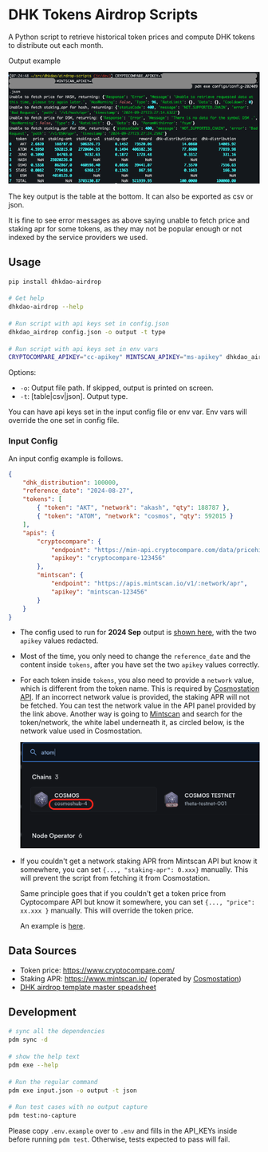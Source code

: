 # DHK Tokens Airdrop Scripts

A Python script to retrieve historical token prices and compute DHK tokens to distribute out each month.

Output example

![ss-example](./docs/ss-example.png)

The key output is the table at the bottom. It can also be exported as csv or json.

It is fine to see error messages as above saying unable to fetch price and  staking apr for some tokens, as they may not be popular enough or not indexed by the service providers we used.

## Usage

```bash
pip install dhkdao-airdrop

# Get help
dhkdao-airdrop --help

# Run script with api keys set in config.json
dhkdao_airdrop config.json -o output -t type

# Run script with api keys set in env vars
CRYPTOCOMPARE_APIKEY="cc-apikey" MINTSCAN_APIKEY="ms-apikey" dhkdao_airdrop config.json -o output -t type
```

Options:

- `-o`: Output file path. If skipped, output is printed on screen.
- `-t`: [table|csv|json]. Output type.

You can have api keys set in the input config file or env var. Env vars will override the one set in config file.

### Input Config

An input config example is follows.

```json
{
    "dhk_distribution": 100000,
    "reference_date": "2024-08-27",
    "tokens": [
        { "token": "AKT", "network": "akash", "qty": 188787 },
        { "token": "ATOM", "network": "cosmos", "qty": 592015 }
    ],
    "apis": {
        "cryptocompare": {
            "endpoint": "https://min-api.cryptocompare.com/data/pricehistorical",
            "apikey": "cryptocompare-123456"
        },
        "mintscan": {
            "endpoint": "https://apis.mintscan.io/v1/:network/apr",
            "apikey": "mintscan-123456"
        }
    }
}
```

- The config used to run for **2024 Sep** output is [shown here](./configs/config-202409.json), with the two `apikey` values redacted.

- Most of the time, you only need to change the `reference_date` and the content inside `tokens`, after you have set the two `apikey` values correctly.

- For each token inside `tokens`, you also need to provide a `network` value, which is different from the token name. This is required by [Cosmostation API](https://docs.cosmostation.io/apis/reference/utilities/staking-apr). If an incorrect network value is provided, the staking APR will not be fetched. You can test the network value in the API panel provided by the link above. Another way is going to [Mintscan](https://www.mintscan.io/) and search for the token/network, the white label underneath it, as circled below, is the network value used in Cosmostation.

  ![network value](./docs/ss-networkvalue.png)

- If you couldn't get a network staking APR from Mintscan API but know it somewhere, you can set `{..., "staking-apr": 0.xxx}` manually. This will prevent the script from fetching it from Cosmostation.

  Same principle goes that if you couldn't get a token price from Cyptocompare API but know it somewhere, you can set `{..., "price": xx.xxx }` manually. This will override the token price.

  An example is [here](https://github.com/dhkdao/airdrop-scripts/blob/jc/dev/configs/config-202409.json#L10).

## Data Sources

- Token price: <https://www.cryptocompare.com/>
- Staking APR: <https://www.mintscan.io/> (operated by [Cosmostation](https://cosmostation.io/))
- [DHK airdrop template master speadsheet](https://docs.google.com/spreadsheets/d/1QliDXE6yMNnPxhqraLqhTDnRQ0vbpvapLYoMC0vFgSc/edit?usp=sharing)

## Development

```bash
# sync all the dependencies
pdm sync -d

# show the help text
pdm exe --help

# Run the regular command
pdm exe input.json -o output -t json

# Run test cases with no output capture
pdm test:no-capture
```

Please copy `.env.example` over to `.env` and fills in the API_KEYs inside before running `pdm test`. Otherwise, tests expected to pass will fail.
